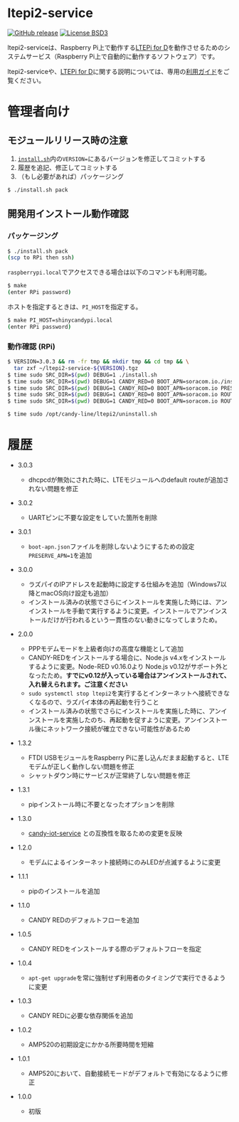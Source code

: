 ltepi2-service
===

[![GitHub release](https://img.shields.io/github/release/CANDY-LINE/ltepi2-service.svg)](https://github.com/CANDY-LINE/ltepi2-service/releases/latest)
[![License BSD3](https://img.shields.io/github/license/CANDY-LINE/ltepi2-service.svg)](http://opensource.org/licenses/BSD-3-Clause)

ltepi2-serviceは、Raspberry Pi上で動作する[LTEPi for D](http://www.candy-line.io/proandsv.html#ltepiford)を動作させるためのシステムサービス（Raspberry Pi上で自動的に動作するソフトウェア）です。

ltepi2-serviceや、[LTEPi for D](http://www.candy-line.io/proandsv.html#ltepiford)に関する説明については、専用の[利用ガイド](https://github.com/CANDY-LINE/LTEPi2-info/blob/master/README.md)をご覧ください。

# 管理者向け
## モジュールリリース時の注意
1. [`install.sh`](install.sh)内の`VERSION=`にあるバージョンを修正してコミットする
1. 履歴を追記、修正してコミットする
1. （もし必要があれば）パッケージング
```bash
$ ./install.sh pack
```

## 開発用インストール動作確認
### パッケージング

```bash
$ ./install.sh pack
(scp to RPi then ssh)
```

`raspberrypi.local`でアクセスできる場合は以下のコマンドも利用可能。
```bash
$ make
(enter RPi password)
```

ホストを指定するときは、`PI_HOST`を指定する。
```bash
$ make PI_HOST=shinycandypi.local
(enter RPi password)
```

### 動作確認 (RPi)

```bash
$ VERSION=3.0.3 && rm -fr tmp && mkdir tmp && cd tmp && \
  tar zxf ~/ltepi2-service-${VERSION}.tgz
$ time sudo SRC_DIR=$(pwd) DEBUG=1 ./install.sh
$ time sudo SRC_DIR=$(pwd) DEBUG=1 CANDY_RED=0 BOOT_APN=soracom.io./install.sh
$ time sudo SRC_DIR=$(pwd) DEBUG=1 CANDY_RED=0 BOOT_APN=soracom.io PRESERVE_APN=1 ./install.sh
$ time sudo SRC_DIR=$(pwd) DEBUG=1 CANDY_RED=0 BOOT_APN=soracom.io ROUTER_ENABLED=0 ./install.sh
$ time sudo SRC_DIR=$(pwd) DEBUG=1 CANDY_RED=0 BOOT_APN=soracom.io ROUTER_ENABLED=0 LTE_PING_INTERVAL_SEC=5 ./install.sh

$ time sudo /opt/candy-line/ltepi2/uninstall.sh
```

# 履歴
* 3.0.3
    - dhcpcdが無効にされた時に、LTEモジュールへのdefault routeが追加されない問題を修正

* 3.0.2
    - UARTピンに不要な設定をしていた箇所を削除
* 3.0.1
    - `boot-apn.json`ファイルを削除しないようにするための設定`PRESERVE_APN=1`を追加
* 3.0.0
    - ラズパイのIPアドレスを起動時に設定する仕組みを追加（Windows7以降とmacOS向け設定も追加）
    - インストール済みの状態でさらにインストールを実施した時には、アンインストールを手動で実行するように変更。インストールでアンインストールだけが行われるという一貫性のない動きになってしまうため。
* 2.0.0
    - PPPモデムモードを上級者向けの高度な機能として追加
    - CANDY-REDをインストールする場合に、Node.js v4.xをインストールするように変更。Node-RED v0.16.0より Node.js v0.12がサポート外となったため。**すでにv0.12が入っている場合はアンインストールされて、入れ替えられます。ご注意ください**
    - `sudo systemctl stop ltepi2`を実行するとインターネットへ接続できなくなるので、ラズパイ本体の再起動を行うこと
    - インストール済みの状態でさらにインストールを実施した時に、アンインストールを実施したのち、再起動を促すように変更。アンインストール後にネットワーク接続が確立できない可能性があるため
* 1.3.2
    - FTDI USBモジュールをRaspberry Piに差し込んだまま起動すると、LTEモデムが正しく動作しない問題を修正
    - シャットダウン時にサービスが正常終了しない問題を修正
* 1.3.1
    - pipインストール時に不要となったオプションを削除
* 1.3.0
    - [candy-iot-service](https://github.com/CANDY-LINE/candy-iot-service) との互換性を取るための変更を反映
* 1.2.0
    - モデムによるインターネット接続時にのみLEDが点滅するように変更
* 1.1.1
    - pipのインストールを追加
* 1.1.0
    - CANDY REDのデフォルトフローを追加
* 1.0.5
    - CANDY REDをインストールする際のデフォルトフローを指定
* 1.0.4
    - `apt-get upgrade`を常に強制せず利用者のタイミングで実行できるように変更
* 1.0.3
    - CANDY REDに必要な依存関係を追加
* 1.0.2
    - AMP520の初期設定にかかる所要時間を短縮
* 1.0.1
    - AMP520において、自動接続モードがデフォルトで有効になるように修正
* 1.0.0
    - 初版
